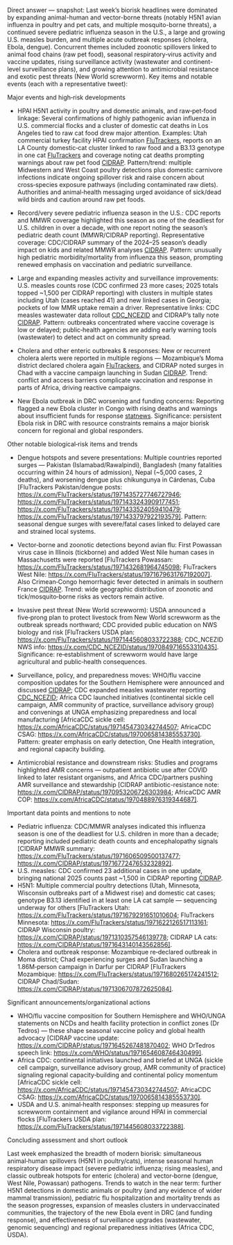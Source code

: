 Direct answer — snapshot: Last week’s biorisk headlines were dominated by expanding animal-human and vector-borne threats (notably H5N1 avian influenza in poultry and pet cats, and multiple mosquito-borne threats), a continued severe pediatric influenza season in the U.S., a large and growing U.S. measles burden, and multiple acute outbreak responses (cholera, Ebola, dengue). Concurrent themes included zoonotic spillovers linked to animal food chains (raw pet food), seasonal respiratory‑virus activity and vaccine updates, rising surveillance activity (wastewater and continent-level surveillance plans), and growing attention to antimicrobial resistance and exotic pest threats (New World screwworm). Key items and notable events (each with a representative tweet):

Major events and high‑risk developments

- HPAI H5N1 activity in poultry and domestic animals, and raw‑pet‑food linkage: Several confirmations of highly pathogenic avian influenza in U.S. commercial flocks and a cluster of domestic cat deaths in Los Angeles tied to raw cat food drew major attention. Examples: Utah commercial turkey facility HPAI confirmation [FluTrackers](https://x.com/FluTrackers/status/1971679291651010604), reports on an LA County domestic‑cat cluster linked to raw food and a B3.13 genotype in one cat [FluTrackers](https://x.com/FluTrackers/status/1971613912371233234) and coverage noting cat deaths prompting warnings about raw pet food [CIDRAP](https://x.com/CIDRAP/status/1971643140143562856). Pattern/trend: multiple Midwestern and West Coast poultry detections plus domestic carnivore infections indicate ongoing spillover risk and raise concern about cross‑species exposure pathways (including contaminated raw diets). Authorities and animal‑health messaging urged avoidance of sick/dead wild birds and caution around raw pet foods.

- Record/very severe pediatric influenza season in the U.S.: CDC reports and MMWR coverage highlighted this season as one of the deadliest for U.S. children in over a decade, with one report noting the season’s pediatric death count (MMWR/CIDRAP reporting). Representative coverage: CDC/CIDRAP summary of the 2024–25 season’s deadly impact on kids and related MMWR analyses [CIDRAP](https://x.com/CIDRAP/status/1971677247653232892). Pattern: unusually high pediatric morbidity/mortality from influenza this season, prompting renewed emphasis on vaccination and pediatric surveillance.

- Large and expanding measles activity and surveillance improvements: U.S. measles counts rose (CDC confirmed 23 more cases; 2025 totals topped ~1,500 per CIDRAP reporting) with clusters in multiple states including Utah (cases reached 41) and new linked cases in Georgia; pockets of low MMR uptake remain a driver. Representative links: CDC measles wastewater data rollout [CDC_NCEZID](https://x.com/CDC_NCEZID/status/1971628493545890143) and CIDRAP’s tally note [CIDRAP](https://x.com/CIDRAP/status/1970956930991407303). Pattern: outbreaks concentrated where vaccine coverage is low or delayed; public‑health agencies are adding early warning tools (wastewater) to detect and act on community spread.

- Cholera and other enteric outbreaks & responses: New or recurrent cholera alerts were reported in multiple regions — Mozambique’s Moma district declared cholera again [FluTrackers](https://x.com/FluTrackers/status/1971680265174241512), and CIDRAP noted surges in Chad with a vaccine campaign launching in Sudan [CIDRAP](https://x.com/CIDRAP/status/1971306707872625084). Trend: conflict and access barriers complicate vaccination and response in parts of Africa, driving reactive campaigns.

- New Ebola outbreak in DRC worsening and funding concerns: Reporting flagged a new Ebola cluster in Congo with rising deaths and warnings about insufficient funds for response [statnews](https://x.com/statnews/status/1971392558493323654). Significance: persistent Ebola risk in DRC with resource constraints remains a major biorisk concern for regional and global responders.

Other notable biological‑risk items and trends

- Dengue hotspots and severe presentations: Multiple countries reported surges — Pakistan (Islamabad/Rawalpindi), Bangladesh (many fatalities occurring within 24 hours of admission), Nepal (~5,000 cases, 2 deaths), and worsening dengue plus chikungunya in Cárdenas, Cuba [FluTrackers Pakistan/dengue posts: https://x.com/FluTrackers/status/1971435727746727946; https://x.com/FluTrackers/status/1971433243909177451; https://x.com/FluTrackers/status/1971433524059410479; https://x.com/FluTrackers/status/1971433797922193579]. Pattern: seasonal dengue surges with severe/fatal cases linked to delayed care and strained local systems.

- Vector‑borne and zoonotic detections beyond avian flu: First Powassan virus case in Illinois (tickborne) and added West Nile human cases in Massachusetts were reported [FluTrackers Powassan: https://x.com/FluTrackers/status/1971432681964745098; FluTrackers West Nile: https://x.com/FluTrackers/status/1971679631767192007]. Also Crimean‑Congo hemorrhagic fever detected in animals in southern France [CIDRAP](https://x.com/CIDRAP/status/1971248176947466365). Trend: wide geographic distribution of zoonotic and tick/mosquito‑borne risks as vectors remain active.

- Invasive pest threat (New World screwworm): USDA announced a five‑prong plan to protect livestock from New World screwworm as the outbreak spreads northward; CDC provided public education on NWS biology and risk [FluTrackers USDA plan: https://x.com/FluTrackers/status/1971445608033722388; CDC_NCEZID NWS info: https://x.com/CDC_NCEZID/status/1970849716553310435]. Significance: re‑establishment of screwworm would have large agricultural and public‑health consequences.

- Surveillance, policy, and preparedness moves: WHO/flu vaccine composition updates for the Southern Hemisphere were announced and discussed [CIDRAP](https://x.com/CIDRAP/status/1971645267481870402); CDC expanded measles wastewater reporting [CDC_NCEZID](https://x.com/CDC_NCEZID/status/1971628493545890143); Africa CDC launched initiatives (continental sickle cell campaign, AMR community of practice, surveillance advisory group) and convenings at UNGA emphasizing preparedness and local manufacturing [AfricaCDC sickle cell: https://x.com/AfricaCDC/status/1971454730342744507; AfricaCDC CSAG: https://x.com/AfricaCDC/status/1970065814385553730]. Pattern: greater emphasis on early detection, One Health integration, and regional capacity building.

- Antimicrobial resistance and downstream risks: Studies and programs highlighted AMR concerns — outpatient antibiotic use after COVID linked to later resistant organisms, and Africa CDC/partners pushing AMR surveillance and stewardship [CIDRAP antibiotic-resistance note: https://x.com/CIDRAP/status/1970953206726303984; AfricaCDC AMR COP: https://x.com/AfricaCDC/status/1970488976319344687].

Important data points and mentions to note

- Pediatric influenza: CDC/MMWR analyses indicated this influenza season is one of the deadliest for U.S. children in more than a decade; reporting included pediatric death counts and encephalopathy signals [CIDRAP MMWR summary: https://x.com/FluTrackers/status/1971606509500137477; https://x.com/CIDRAP/status/1971677247653232892].
- U.S. measles: CDC confirmed 23 additional cases in one update, bringing national 2025 counts past ~1,500 in CIDRAP reporting [CIDRAP](https://x.com/CIDRAP/status/1970956930991407303).
- H5N1: Multiple commercial poultry detections (Utah, Minnesota, Wisconsin outbreaks part of a Midwest rise) and domestic cat cases; genotype B3.13 identified in at least one LA cat sample — sequencing underway for others [FluTrackers Utah: https://x.com/FluTrackers/status/1971679291651010604; FluTrackers Minnesota: https://x.com/FluTrackers/status/1971622126517113161; CIDRAP Wisconsin poultry: https://x.com/CIDRAP/status/1971310357546139778; CIDRAP LA cats: https://x.com/CIDRAP/status/1971643140143562856].
- Cholera and outbreak response: Mozambique re‑declared outbreak in Moma district; Chad experiencing surges and Sudan launching a 1.86M‑person campaign in Darfur per CIDRAP [FluTrackers Mozambique: https://x.com/FluTrackers/status/1971680265174241512; CIDRAP Chad/Sudan: https://x.com/CIDRAP/status/1971306707872625084].

Significant announcements/organizational actions

- WHO/flu vaccine composition for Southern Hemisphere and WHO/UNGA statements on NCDs and health facility protection in conflict zones (Dr Tedros) — these shape seasonal vaccine policy and global health advocacy [CIDRAP vaccine update: https://x.com/CIDRAP/status/1971645267481870402; WHO DrTedros speech link: https://x.com/WHO/status/1971654608746430499].
- Africa CDC: continental initiatives launched and briefed at UNGA (sickle cell campaign, surveillance advisory group, AMR community of practice) signaling regional capacity‑building and continental policy momentum [AfricaCDC sickle cell: https://x.com/AfricaCDC/status/1971454730342744507; AfricaCDC CSAG: https://x.com/AfricaCDC/status/1970065814385553730].
- USDA and U.S. animal‑health responses: stepping up measures for screwworm containment and vigilance around HPAI in commercial flocks [FluTrackers USDA plan: https://x.com/FluTrackers/status/1971445608033722388].

Concluding assessment and short outlook

Last week emphasized the breadth of modern biorisk: simultaneous animal‑human spillovers (H5N1 in poultry/cats), intense seasonal human respiratory disease impact (severe pediatric influenza; rising measles), and classic outbreak hotspots for enteric (cholera) and vector‑borne (dengue, West Nile, Powassan) pathogens. Trends to watch in the near term: further H5N1 detections in domestic animals or poultry (and any evidence of wider mammal transmission), pediatric flu hospitalization and mortality trends as the season progresses, expansion of measles clusters in undervaccinated communities, the trajectory of the new Ebola event in DRC (and funding response), and effectiveness of surveillance upgrades (wastewater, genomic sequencing) and regional preparedness initiatives (Africa CDC, USDA).

